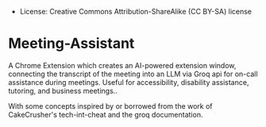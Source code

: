 - License: Creative Commons Attribution-ShareAlike (CC BY-SA) license

# Meeting-Assistant
A Chrome Extension which creates an AI-powered extension window, connecting the transcript of the meeting into an LLM via Groq api for on-call assistance during meetings. Useful for accessibility, disability assistance, tutoring, and business meetings..

With some concepts inspired by or borrowed from the work of CakeCrusher's tech-int-cheat and the groq documentation.
